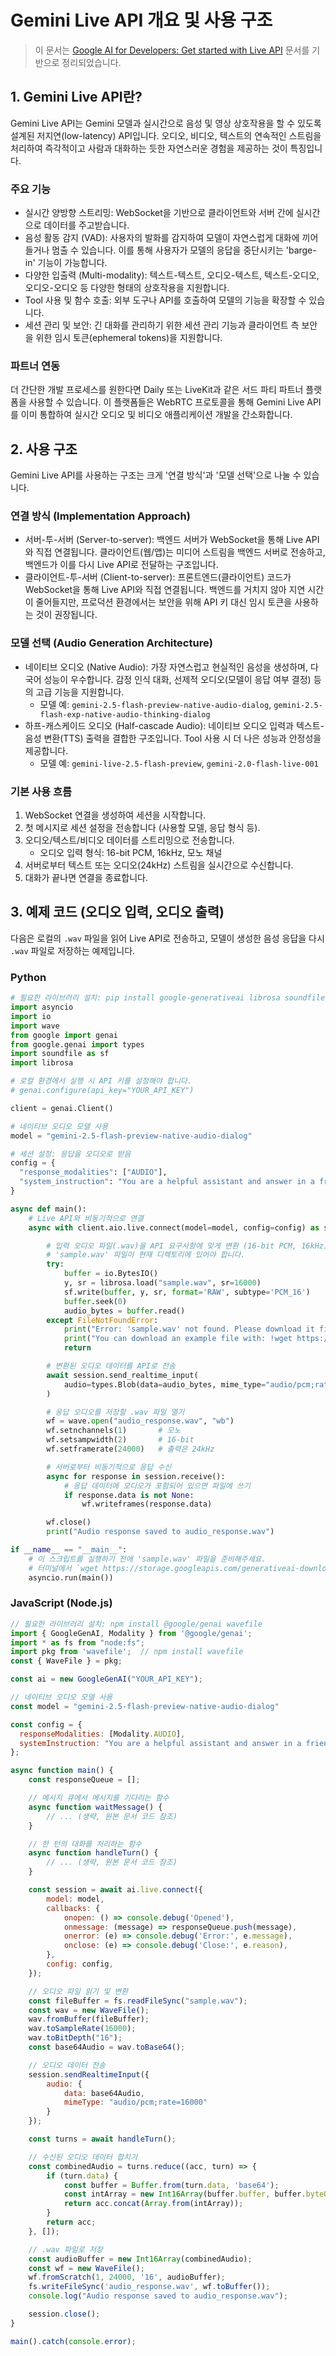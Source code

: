 # Gemini Live API 개요 및 사용 구조

> 이 문서는 [Google AI for Developers: Get started with Live API](https://ai.google.dev/gemini-api/docs/live?hl=ko) 문서를 기반으로 정리되었습니다.

## 1. Gemini Live API란?

Gemini Live API는 Gemini 모델과 실시간으로 음성 및 영상 상호작용을 할 수 있도록 설계된 저지연(low-latency) API입니다. 오디오, 비디오, 텍스트의 연속적인 스트림을 처리하여 즉각적이고 사람과 대화하는 듯한 자연스러운 경험을 제공하는 것이 특징입니다.

### 주요 기능

-   실시간 양방향 스트리밍: WebSocket을 기반으로 클라이언트와 서버 간에 실시간으로 데이터를 주고받습니다.
-   음성 활동 감지 (VAD): 사용자의 발화를 감지하여 모델이 자연스럽게 대화에 끼어들거나 멈출 수 있습니다. 이를 통해 사용자가 모델의 응답을 중단시키는 'barge-in' 기능이 가능합니다.
-   다양한 입출력 (Multi-modality): 텍스트-텍스트, 오디오-텍스트, 텍스트-오디오, 오디오-오디오 등 다양한 형태의 상호작용을 지원합니다.
-   Tool 사용 및 함수 호출: 외부 도구나 API를 호출하여 모델의 기능을 확장할 수 있습니다.
-   세션 관리 및 보안: 긴 대화를 관리하기 위한 세션 관리 기능과 클라이언트 측 보안을 위한 임시 토큰(ephemeral tokens)을 지원합니다.

### 파트너 연동

더 간단한 개발 프로세스를 원한다면 Daily 또는 LiveKit과 같은 서드 파티 파트너 플랫폼을 사용할 수 있습니다. 이 플랫폼들은 WebRTC 프로토콜을 통해 Gemini Live API를 이미 통합하여 실시간 오디오 및 비디오 애플리케이션 개발을 간소화합니다.

## 2. 사용 구조

Gemini Live API를 사용하는 구조는 크게 '연결 방식'과 '모델 선택'으로 나눌 수 있습니다.

### 연결 방식 (Implementation Approach)

-   서버-투-서버 (Server-to-server): 백엔드 서버가 WebSocket을 통해 Live API와 직접 연결됩니다. 클라이언트(웹/앱)는 미디어 스트림을 백엔드 서버로 전송하고, 백엔드가 이를 다시 Live API로 전달하는 구조입니다.
-   클라이언트-투-서버 (Client-to-server): 프론트엔드(클라이언트) 코드가 WebSocket을 통해 Live API와 직접 연결됩니다. 백엔드를 거치지 않아 지연 시간이 줄어들지만, 프로덕션 환경에서는 보안을 위해 API 키 대신 임시 토큰을 사용하는 것이 권장됩니다.

### 모델 선택 (Audio Generation Architecture)

-   네이티브 오디오 (Native Audio): 가장 자연스럽고 현실적인 음성을 생성하며, 다국어 성능이 우수합니다. 감정 인식 대화, 선제적 오디오(모델이 응답 여부 결정) 등의 고급 기능을 지원합니다.
    -   모델 예: `gemini-2.5-flash-preview-native-audio-dialog`, `gemini-2.5-flash-exp-native-audio-thinking-dialog`
-   하프-캐스케이드 오디오 (Half-cascade Audio): 네이티브 오디오 입력과 텍스트-음성 변환(TTS) 출력을 결합한 구조입니다. Tool 사용 시 더 나은 성능과 안정성을 제공합니다.
    -   모델 예: `gemini-live-2.5-flash-preview`, `gemini-2.0-flash-live-001`

### 기본 사용 흐름

1.  WebSocket 연결을 생성하여 세션을 시작합니다.
2.  첫 메시지로 세션 설정을 전송합니다 (사용할 모델, 응답 형식 등).
3.  오디오/텍스트/비디오 데이터를 스트리밍으로 전송합니다.
    -   오디오 입력 형식: 16-bit PCM, 16kHz, 모노 채널
4.  서버로부터 텍스트 또는 오디오(24kHz) 스트림을 실시간으로 수신합니다.
5.  대화가 끝나면 연결을 종료합니다.

## 3. 예제 코드 (오디오 입력, 오디오 출력)

다음은 로컬의 `.wav` 파일을 읽어 Live API로 전송하고, 모델이 생성한 음성 응답을 다시 `.wav` 파일로 저장하는 예제입니다.

### Python

```python
# 필요한 라이브러리 설치: pip install google-generativeai librosa soundfile
import asyncio
import io
import wave
from google import genai
from google.genai import types
import soundfile as sf
import librosa

# 로컬 환경에서 실행 시 API 키를 설정해야 합니다.
# genai.configure(api_key="YOUR_API_KEY")

client = genai.Client()

# 네이티브 오디오 모델 사용
model = "gemini-2.5-flash-preview-native-audio-dialog"

# 세션 설정: 응답을 오디오로 받음
config = {
  "response_modalities": ["AUDIO"],
  "system_instruction": "You are a helpful assistant and answer in a friendly tone.",
}

async def main():
    # Live API와 비동기적으로 연결
    async with client.aio.live.connect(model=model, config=config) as session:

        # 입력 오디오 파일(.wav)을 API 요구사항에 맞게 변환 (16-bit PCM, 16kHz)
        # 'sample.wav' 파일이 현재 디렉토리에 있어야 합니다.
        try:
            buffer = io.BytesIO()
            y, sr = librosa.load("sample.wav", sr=16000)
            sf.write(buffer, y, sr, format='RAW', subtype='PCM_16')
            buffer.seek(0)
            audio_bytes = buffer.read()
        except FileNotFoundError:
            print("Error: 'sample.wav' not found. Please download it first.")
            print("You can download an example file with: !wget https://storage.googleapis.com/generativeai-downloads/data/16000.wav -O sample.wav")
            return

        # 변환된 오디오 데이터를 API로 전송
        await session.send_realtime_input(
            audio=types.Blob(data=audio_bytes, mime_type="audio/pcm;rate=16000")
        )

        # 응답 오디오를 저장할 .wav 파일 열기
        wf = wave.open("audio_response.wav", "wb")
        wf.setnchannels(1)       # 모노
        wf.setsampwidth(2)       # 16-bit
        wf.setframerate(24000)   # 출력은 24kHz

        # 서버로부터 비동기적으로 응답 수신
        async for response in session.receive():
            # 응답 데이터에 오디오가 포함되어 있으면 파일에 쓰기
            if response.data is not None:
                wf.writeframes(response.data)

        wf.close()
        print("Audio response saved to audio_response.wav")

if __name__ == "__main__":
    # 이 스크립트를 실행하기 전에 'sample.wav' 파일을 준비해주세요.
    # 터미널에서 `wget https://storage.googleapis.com/generativeai-downloads/data/16000.wav -O sample.wav` 명령어로 다운로드할 수 있습니다.
    asyncio.run(main())

```

### JavaScript (Node.js)

```javascript
// 필요한 라이브러리 설치: npm install @google/genai wavefile
import { GoogleGenAI, Modality } from '@google/genai';
import * as fs from "node:fs";
import pkg from 'wavefile';  // npm install wavefile
const { WaveFile } = pkg;

const ai = new GoogleGenAI("YOUR_API_KEY");

// 네이티브 오디오 모델 사용
const model = "gemini-2.5-flash-preview-native-audio-dialog"

const config = {
  responseModalities: [Modality.AUDIO], 
  systemInstruction: "You are a helpful assistant and answer in a friendly tone."
};

async function main() {
    const responseQueue = [];

    // 메시지 큐에서 메시지를 기다리는 함수
    async function waitMessage() {
        // ... (생략, 원본 문서 코드 참조)
    }

    // 한 턴의 대화를 처리하는 함수
    async function handleTurn() {
        // ... (생략, 원본 문서 코드 참조)
    }

    const session = await ai.live.connect({
        model: model,
        callbacks: {
            onopen: () => console.debug('Opened'),
            onmessage: (message) => responseQueue.push(message),
            onerror: (e) => console.debug('Error:', e.message),
            onclose: (e) => console.debug('Close:', e.reason),
        },
        config: config,
    });

    // 오디오 파일 읽기 및 변환
    const fileBuffer = fs.readFileSync("sample.wav");
    const wav = new WaveFile();
    wav.fromBuffer(fileBuffer);
    wav.toSampleRate(16000);
    wav.toBitDepth("16");
    const base64Audio = wav.toBase64();

    // 오디오 데이터 전송
    session.sendRealtimeInput({
        audio: {
            data: base64Audio,
            mimeType: "audio/pcm;rate=16000"
        }
    });

    const turns = await handleTurn();

    // 수신된 오디오 데이터 합치기
    const combinedAudio = turns.reduce((acc, turn) => {
        if (turn.data) {
            const buffer = Buffer.from(turn.data, 'base64');
            const intArray = new Int16Array(buffer.buffer, buffer.byteOffset, buffer.byteLength / Int16Array.BYTES_PER_ELEMENT);
            return acc.concat(Array.from(intArray));
        }
        return acc;
    }, []);

    // .wav 파일로 저장
    const audioBuffer = new Int16Array(combinedAudio);
    const wf = new WaveFile();
    wf.fromScratch(1, 24000, '16', audioBuffer);
    fs.writeFileSync('audio_response.wav', wf.toBuffer());
    console.log("Audio response saved to audio_response.wav");

    session.close();
}

main().catch(console.error);
```
